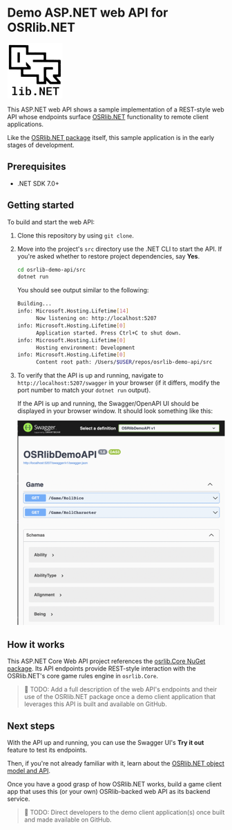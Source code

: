 # Demo ASP.NET web API for OSRlib.NET

![The OSRlib.NET logo, based on the logo of the defunct TSR game company.](https://raw.githubusercontent.com/mmacy/osrlib-dotnet/d0260ced0b34194121a220ab6f4b596806af2c50/docs/images/logo-osr-128x128.png)

This ASP.NET web API shows a sample implementation of a REST-style web API whose endpoints surface [OSRlib.NET](https://github.com/mmacy/osrlib-dotnet) functionality to remote client applications.

Like the [OSRlib.NET package](https://www.nuget.org/packages/osrlib.Core) itself, this sample application is in the early stages of development.

## Prerequisites

- .NET SDK 7.0+

## Getting started

To build and start the web API:

1. Clone this repository by using `git clone`.
1. Move into the project's `src` directory use the .NET CLI to start the API. If you're asked whether to restore project dependencies, say **Yes**.

    ```bash
    cd osrlib-demo-api/src
    dotnet run
    ```

    You should see output similar to the following:

    ```bash
    Building...
    info: Microsoft.Hosting.Lifetime[14]
          Now listening on: http://localhost:5207
    info: Microsoft.Hosting.Lifetime[0]
          Application started. Press Ctrl+C to shut down.
    info: Microsoft.Hosting.Lifetime[0]
          Hosting environment: Development
    info: Microsoft.Hosting.Lifetime[0]
          Content root path: /Users/$USER/repos/osrlib-demo-api/src
    ```

1. To verify that the API is up and running, navigate to `http://localhost:5207/swagger` in your browser (if it differs, modify the port number to match your `dotnet run` output).

    If the API is up and running, the Swagger/OpenAPI UI should be displayed in your browser window. It should look something like this:

    ![Swagger UI rendered in a browser window.](docs/images/output-01-swagger-ui.png)

## How it works

This ASP.NET Core Web API project references the [osrlib.Core NuGet package](https://www.nuget.org/packages/osrlib.Core). Its API endpoints provide REST-style interaction with the OSRlib.NET's core game rules engine in `osrlib.Core`.

> :construction: TODO: Add a full description of the web API's endpoints and their use of the OSRlib.NET package once a demo client application that leverages this API is built and available on GitHub.

## Next steps

With the API up and running, you can use the Swagger UI's **Try it out** feature to test its endpoints.

Then, if you're not already familiar with it, learn about the [OSRlib.NET object model and API](https://mmacy.github.io/osrlib-dotnet/).

Once you have a good grasp of how OSRlib.NET works, build a game client app that uses this (or your own) OSRlib-backed web API as its backend service.

> :construction: TODO: Direct developers to the demo client application(s) once built and made available on GitHub.
